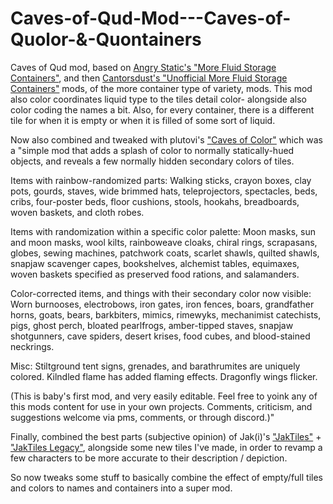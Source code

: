 # Caves-of-Qud-Mod---Caves-of-Quolor-&-Quontainers
Caves of Qud mod, based on [Angry Static's "More Fluid Storage Containers"](https://steamcommunity.com/sharedfiles/filedetails/?id=1560168385), and then [Cantorsdust's "Unofficial More Fluid Storage Containers"](https://steamcommunity.com/sharedfiles/filedetails/?id=2105691877) mods, of the more container type of variety, mods.  This mod also color coordinates liquid type to the tiles detail color- alongside also color coding the names a bit.  Also, for every container, there is a different tile for when it is empty or when it is filled of some sort of liquid.

Now also combined and tweaked with plutovi's ["Caves of Color"](https://steamcommunity.com/sharedfiles/filedetails/?id=2811969951) which was a "simple mod that adds a splash of color to normally statically-hued objects, and reveals a few normally hidden secondary colors of tiles.

Items with rainbow-randomized parts:
Walking sticks, crayon boxes, clay pots, gourds, staves, wide brimmed hats, teleprojectors, spectacles, beds, cribs, four-poster beds, floor cushions, stools, hookahs, breadboards, woven baskets, and cloth robes.

Items with randomization within a specific color palette:
Moon masks, sun and moon masks, wool kilts, rainboweave cloaks, chiral rings, scrapasans, globes, sewing machines, patchwork coats, scarlet shawls, quilted shawls, snapjaw scavenger capes, bookshelves, alchemist tables, equimaxes, woven baskets specified as preserved food rations, and salamanders.

Color-corrected items, and things with their secondary color now visible:
Worn burnooses, electrobows, iron gates, iron fences, boars, grandfather horns, goats, bears, barkbiters, mimics, rimewyks, mechanimist catechists, pigs, ghost perch, bloated pearlfrogs, amber-tipped staves, snapjaw shotgunners, cave spiders, desert krises, food cubes, and blood-stained neckrings.

Misc:
Stiltground tent signs, grenades, and barathrumites are uniquely colored. Kilndled flame has added flaming effects. Dragonfly wings flicker.

(This is baby's first mod, and very easily editable. Feel free to yoink any of this mods content for use in your own projects. Comments, criticism, and suggestions welcome via pms, comments, or through discord.)"

Finally, combined the best parts (subjective opinion) of Jak(i)'s ["JakTiles"](https://steamcommunity.com/sharedfiles/filedetails/?id=2405138140) + ["JakTiles Legacy"](https://steamcommunity.com/sharedfiles/filedetails/?id=2779966394), alongside some new tiles I've made, in order to revamp a few characters to be more accurate to their description / depiction.

So now tweaks some stuff to basically combine the effect of empty/full tiles and colors to names and containers into a super mod.
